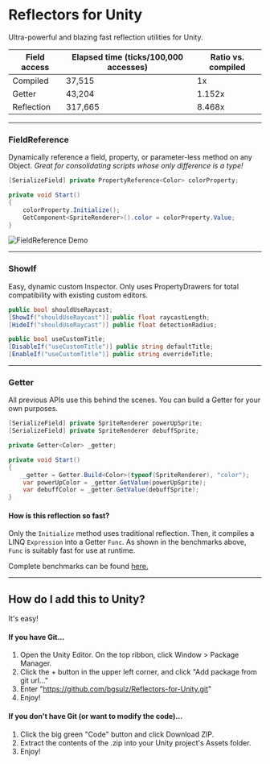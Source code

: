 # Reflectors for Unity
Ultra-powerful and blazing fast reflection utilities for Unity.

| Field access | Elapsed time (ticks/100,000 accesses) | Ratio vs. compiled |
| - | - | - |
| Compiled | 37,515 | 1x |
| Getter | 43,204 | 1.152x |
| Reflection | 317,665 | 8.468x |

***

### FieldReference
Dynamically reference a field, property, or parameter-less method on any Object.
_Great for consolidating scripts whose only difference is a type!_

```cs
[SerializeField] private PropertyReference<Color> colorProperty;

private void Start()
{
    colorProperty.Initialize();
    GetComponent<SpriteRenderer>().color = colorProperty.Value;
} 
```

![FieldReference Demo](https://user-images.githubusercontent.com/38191432/166614302-946f456a-b880-408d-8c10-3b3b4c195ac6.gif)

***

### ShowIf
Easy, dynamic custom Inspector. Only uses PropertyDrawers for total compatibility with existing custom editors.

```cs
public bool shouldUseRaycast;
[ShowIf("shouldUseRaycast")] public float raycastLength;
[HideIf("shouldUseRaycast")] public float detectionRadius;

public bool useCustomTitle;
[DisableIf("useCustomTitle")] public string defaultTitle;
[EnableIf("useCustomTitle")] public string overrideTitle;
```

***

### Getter
All previous APIs use this behind the scenes. You can build a Getter for your own purposes.

```cs
[SerializeField] private SpriteRenderer powerUpSprite;
[SerializeField] private SpriteRenderer debuffSprite;

private Getter<Color> _getter;

private void Start()
{
    _getter = Getter.Build<Color>(typeof(SpriteRenderer), "color");
    var powerUpColor = _getter.GetValue(powerUpSprite);
    var debuffColor = _getter.GetValue(debuffSprite);
}
```

#### How is this reflection so fast?
Only the `Initialize` method uses traditional reflection. Then, it compiles a LINQ `Expression` into a Getter `Func`. As shown in the benchmarks above, `Func` is suitably fast for use at runtime.

Complete benchmarks can be found [here.](Documentation/Benchmarks.md)

***

## How do I add this to Unity?
It's easy!

#### If you have Git...
1. Open the Unity Editor. On the top ribbon, click Window > Package Manager.
2. Click the + button in the upper left corner, and click "Add package from git url..."
3. Enter "https://github.com/bgsulz/Reflectors-for-Unity.git"
4. Enjoy!

#### If you don't have Git (or want to modify the code)...
1. Click the big green "Code" button and click Download ZIP.
2. Extract the contents of the .zip into your Unity project's Assets folder.
3. Enjoy!
